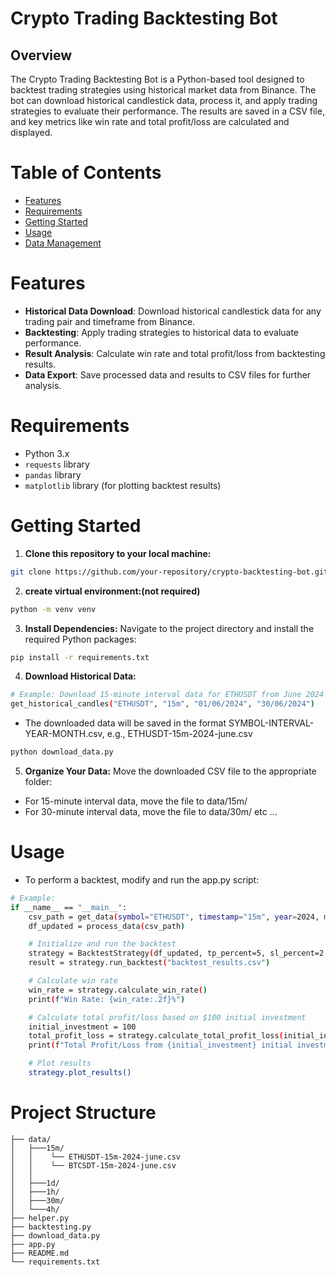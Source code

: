 # Crypto Trading Backtesting Bot

## Overview
The Crypto Trading Backtesting Bot is a Python-based tool designed to backtest trading strategies using historical market data from Binance. The bot can download historical candlestick data, process it, and apply trading strategies to evaluate their performance. The results are saved in a CSV file, and key metrics like win rate and total profit/loss are calculated and displayed.

# Table of Contents
* [Features](#features)
* [Requirements](#requirements)
* [Getting Started](#getting-started)
* [Usage](#usage)
* [Data Management](#data-management)

# Features
* **Historical Data Download**: Download historical candlestick data for any trading pair and timeframe from Binance.
* **Backtesting**: Apply trading strategies to historical data to evaluate performance.
* **Result Analysis**: Calculate win rate and total profit/loss from backtesting results.
* **Data Export**: Save processed data and results to CSV files for further analysis.

# Requirements
* Python 3.x
* `requests` library
* `pandas` library
* `matplotlib` library (for plotting backtest results)

# Getting Started
1) **Clone this repository to your local machine:**
```bash
git clone https://github.com/your-repository/crypto-backtesting-bot.git
```
2) **create virtual environment:(not required)**
```bash
python -m venv venv
```
3) **Install Dependencies:**
Navigate to the project directory and install the required Python packages:
```bash
pip install -r requirements.txt
```
4) **Download Historical Data:**
```bash
# Example: Download 15-minute interval data for ETHUSDT from June 2024
get_historical_candles("ETHUSDT", "15m", "01/06/2024", "30/06/2024") 
```
* The downloaded data will be saved in the format SYMBOL-INTERVAL-YEAR-MONTH.csv, e.g., ETHUSDT-15m-2024-june.csv
```bash
python download_data.py 
```
5) **Organize Your Data:**
Move the downloaded CSV file to the appropriate folder:
* For 15-minute interval data, move the file to data/15m/
* For 30-minute interval data, move the file to data/30m/
etc ...

# Usage
* To perform a backtest, modify and run the app.py script:
```bash
# Example:
if __name__ == "__main__":
    csv_path = get_data(symbol="ETHUSDT", timestamp="15m", year=2024, month="june")
    df_updated = process_data(csv_path)

    # Initialize and run the backtest
    strategy = BacktestStrategy(df_updated, tp_percent=5, sl_percent=2.5, leverage=1)
    result = strategy.run_backtest("backtest_results.csv")

    # Calculate win rate
    win_rate = strategy.calculate_win_rate()
    print(f"Win Rate: {win_rate:.2f}%")

    # Calculate total profit/loss based on $100 initial investment
    initial_investment = 100
    total_profit_loss = strategy.calculate_total_profit_loss(initial_investment)
    print(f"Total Profit/Loss from {initial_investment} initial investment: ${total_profit_loss:.2f}")

    # Plot results
    strategy.plot_results()
```
# Project Structure
```plaintext
├── data/
│   ├───15m/
│   │    └── ETHUSDT-15m-2024-june.csv
│   │    └── BTCSDT-15m-2024-june.csv
│   │
│   ├───1d/
│   ├───1h/
│   ├───30m/
│   └───4h/
├── helper.py
├── backtesting.py
├── download_data.py
├── app.py
├── README.md
└── requirements.txt

```